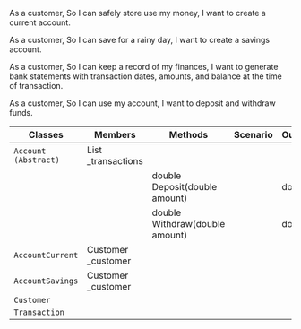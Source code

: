 As a customer,
So I can safely store use my money,
I want to create a current account.

As a customer,
So I can save for a rainy day,
I want to create a savings account.

As a customer,
So I can keep a record of my finances,
I want to generate bank statements with transaction dates, amounts, and balance at the time of transaction.

As a customer,
So I can use my account,
I want to deposit and withdraw funds.



| Classes              | Members                             | Methods                                                | Scenario                                           | Outputs   |
|----------------------|-------------------------------------|--------------------------------------------------------|----------------------------------------------------|-----------|
| `Account (Abstract)` | List<ITransaction> _transactions    |                                                        | 						                           |           |
|                      |                                     | double Deposit(double amount)                          | 						                           | double    |
|                      |                                     | double Withdraw(double amount)                         | 						                           | double    |
| `AccountCurrent`	   | Customer _customer                  |                                                        | 						                           |           |
| `AccountSavings`     | Customer _customer                  |                                                        | 						                           |           |
| `Customer`	       |                                     |                                                        | 						                           |           |
| `Transaction`	       |                                     |                                                        | 						                           |           |


 
